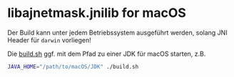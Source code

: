 # libajnetmask.jnilib for macOS

Der Build kann unter jedem Betriebssystem ausgeführt werden, solang JNI Header für `darwin` vorliegen!

Die [build.sh](build.sh) ggf. mit dem Pfad zu einer JDK für macOS starten, z.B.

```bash
JAVA_HOME="/path/to/macOS/JDK" ./build.sh
```
